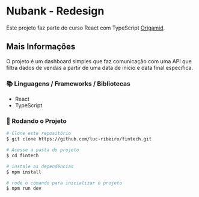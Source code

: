 # Nubank - Redesign

Este projeto faz parte do curso React com TypeScript [Origamid](https://www.origamid.com/).

## Mais Informações

O projeto é um dashboard simples que faz comunicação com uma API que filtra dados de vendas a partir de uma data de início e data final específica.

<h3>📚 Linguagens / Frameworks / Bibliotecas</h3>

- React
- TypeScript

<h3> 🎲 Rodando o Projeto</h3>

```bash
# Clone este repositório
$ git clone https://github.com/luc-ribeiro/fintech.git

# Acesse a pasta do projeto
$ cd fintech

# instale as dependências
$ npm install

# rode o comando para inicializar o projeto
$ npm run dev
```
